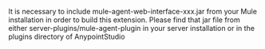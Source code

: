 It is necessary to include mule-agent-web-interface-xxx.jar from your Mule installation in order to build this extension.
Please find that jar file from either server-plugins/mule-agent-plugin in your server installation or in the plugins directory of AnypointStudio
